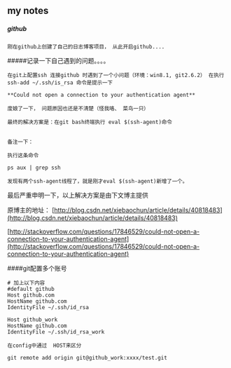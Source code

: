 ## my notes

##### github

	刚在github上创建了自己的日志博客项目， 从此开启github....

#####记录一下自己遇到的问题。。。。
	
	在git上配置ssh 连接github 时遇到了一个小问题（环境：win8.1, git2.6.2） 在执行ssh-add ~/.ssh/is_rsa 命令是提示一下

	**Could not open a connection to your authentication agent**

	度娘了一下， 问题原因也还是不清楚（怪我咯、 菜鸟一只） 

	最终的解决方案是：在git bash终端执行 eval $(ssh-agent)命令

	
	备注一下：

	执行这条命令

	ps aux | grep ssh

	发现有两个ssh-agent线程了，就是刚才eval $(ssh-agent)新增了一个。
	
	
最后严重申明一下，以上解决方案是由下文博主提供

原博主的地址：
[http://blog.csdn.net/xiebaochun/article/details/40818483](http://blog.csdn.net/xiebaochun/article/details/40818483)
	

[http://stackoverflow.com/questions/17846529/could-not-open-a-connection-to-your-authentication-agent](http://stackoverflow.com/questions/17846529/could-not-open-a-connection-to-your-authentication-agent)


####git配置多个账号

	# 加上以下内容
	#default github
	Host github.com
  	HostName github.com
  	IdentityFile ~/.ssh/id_rsa

	Host github_work
  	HostName github.com
  	IdentityFile ~/.ssh/id_rsa_work

	在config中通过  HOST来区分

	git remote add origin git@github_work:xxxx/test.git